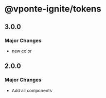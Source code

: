 # @vponte-ignite/tokens

## 3.0.0

### Major Changes

- new color

## 2.0.0

### Major Changes

- Add all components

